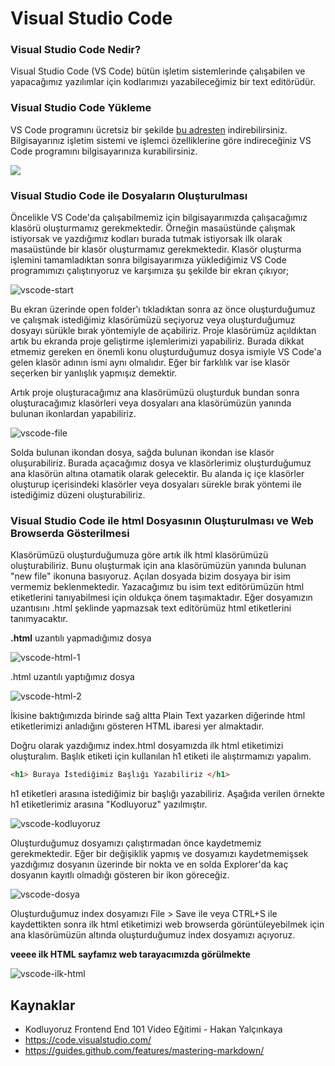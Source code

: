 # Visual Studio Code

### Visual Studio Code Nedir?
Visual Studio Code (VS Code) bütün işletim sistemlerinde çalışabilen ve yapacağımız yazılımlar için kodlarımızı yazabileceğimiz bir text editörüdür. 

### Visual Studio Code Yükleme
VS Code programını ücretsiz bir şekilde [bu adresten](https://code.visualstudio.com/Download) indirebilirsiniz. Bilgisayarınız işletim sistemi ve işlemci özelliklerine göre indireceğiniz VS Code programını bilgisayarınıza kurabilirsiniz.

![](https://github.com/Kodluyoruz/taskforce/raw/main/html/vs-code-ile-calismak-ve-i%CC%87lk-html-sayfasinin-web-tarayicida-gosterilmesi/figures/vscode-dowloand.png)


### Visual Studio Code ile Dosyaların Oluşturulması
Öncelikle VS Code'da çalışabilmemiz için bilgisayarımızda çalışacağımız klasörü oluşturmamız gerekmektedir. Örneğin masaüstünde çalışmak istiyorsak ve yazdığımız kodları burada tutmak istiyorsak ilk olarak masaüstünde bir klasör oluşturmamız gerekmektedir. Klasör oluşturma işlemini tamamladıktan sonra bilgisayarımıza yüklediğimiz VS Code programımızı çalıştırıyoruz ve karşımıza şu şekilde bir ekran çıkıyor;

![vscode-start](https://github.com/Kodluyoruz/taskforce/raw/main/html/vs-code-ile-calismak-ve-i%CC%87lk-html-sayfasinin-web-tarayicida-gosterilmesi/figures/vscode-start.jpg)

Bu ekran üzerinde open folder'ı tıkladıktan sonra az önce oluşturduğumuz ve çalışmak istediğimiz klasörümüzü seçiyoruz veya oluşturduğumuz dosyayı sürükle bırak yöntemiyle de açabiliriz. Proje klasörümüz açıldıktan artık bu ekranda proje geliştirme işlemlerimizi yapabiliriz. Burada dikkat etmemiz gereken en önemli konu oluşturduğumuz dosya ismiyle VS Code'a gelen klasör adının ismi aynı olmalıdır. Eğer bir farklılık var ise klasör seçerken bir yanlışlık yapmışız demektir.

Artık proje oluşturacağımız ana klasörümüzü oluşturduk bundan sonra oluşturacağımız klasörleri veya dosyaları ana klasörümüzün yanında bulunan ikonlardan yapabiliriz.

![vscode-file](https://github.com/Kodluyoruz/taskforce/raw/main/html/vs-code-ile-calismak-ve-i%CC%87lk-html-sayfasinin-web-tarayicida-gosterilmesi/figures/vscode-file.png)

Solda bulunan ikondan dosya, sağda bulunan ikondan ise klasör oluşurabiliriz. Burada açacağımız dosya ve klasörlerimiz oluşturduğumuz ana klasörün altına otamatik olarak gelecektir. Bu alanda iç içe klasörler oluşturup içerisindeki klasörler veya dosyaları sürekle bırak yöntemi ile istediğimiz düzeni oluşturabiliriz.

### Visual Studio Code ile html Dosyasının Oluşturulması ve Web Browserda Gösterilmesi
Klasörümüzü oluşturduğumuza göre artık ilk html klasörümüzü oluşturabiliriz. Bunu oluşturmak için ana klasörümüzün yanında bulunan "new file" ikonuna basıyoruz. Açılan dosyada bizim dosyaya bir isim vermemiz beklenmektedir. Yazacağımız bu isim text editörümüzün html etiketlerini tanıyabilmesi için oldukça önem taşımaktadır. Eğer dosyamızın uzantısını .html şeklinde yapmazsak text editörümüz html etiketlerini tanımyacaktır.

**.html** uzantılı yapmadığımız dosya

![vscode-html-1](https://github.com/Kodluyoruz/taskforce/raw/main/html/vs-code-ile-calismak-ve-i%CC%87lk-html-sayfasinin-web-tarayicida-gosterilmesi/figures/vscode-html-1.png)

.html uzantılı yaptığımız dosya

![vscode-html-2](https://github.com/Kodluyoruz/taskforce/raw/main/html/vs-code-ile-calismak-ve-i%CC%87lk-html-sayfasinin-web-tarayicida-gosterilmesi/figures/vscode-html-2.png)

İkisine baktığımızda birinde sağ altta Plain Text yazarken diğerinde html etiketlerimizi anladığını gösteren HTML ibaresi yer almaktadır.

Doğru olarak yazdığımız index.html dosyamızda ilk html etiketimizi oluşturalım. Başlık etiketi için kullanılan h1 etiketi ile alıştırmamızı yapalım.

```html
<h1> Buraya İstediğimiz Başlığı Yazabiliriz </h1>
```

h1 etiketleri arasına istediğimiz bir başlığı yazabiliriz. Aşağıda verilen örnekte h1 etiketlerimiz arasına "Kodluyoruz" yazılmıştır.

![vscode-kodluyoruz](https://github.com/Kodluyoruz/taskforce/raw/main/html/vs-code-ile-calismak-ve-i%CC%87lk-html-sayfasinin-web-tarayicida-gosterilmesi/figures/vscode-kodluyoruz.JPG)

Oluşturduğumuz dosyamızı çalıştırmadan önce kaydetmemiz gerekmektedir. Eğer bir değişiklik yapmış ve dosyamızı kaydetmemişsek yazdığımız dosyanın üzerinde bir nokta ve en solda Explorer'da kaç dosyanın kayıtlı olmadığı gösteren bir ikon göreceğiz.

![vscode-dosya](https://github.com/Kodluyoruz/taskforce/raw/main/html/vs-code-ile-calismak-ve-i%CC%87lk-html-sayfasinin-web-tarayicida-gosterilmesi/figures/vscode-dosya.png)

Oluşturduğumuz index dosyamızı File > Save ile veya CTRL+S ile kaydettikten sonra ilk html etiketimizi web browserda görüntüleyebilmek için ana klasörümüzün altında oluşturduğumuz index dosyamızı açıyoruz.

**veeee ilk HTML sayfamız web tarayacımızda görülmekte**

![vscode-ilk-html](https://github.com/Kodluyoruz/taskforce/raw/main/html/vs-code-ile-calismak-ve-i%CC%87lk-html-sayfasinin-web-tarayicida-gosterilmesi/figures/vscode-ilk-html.JPG)


## Kaynaklar
- Kodluyoruz Frontend End 101 Video Eğitimi - Hakan Yalçınkaya
- https://code.visualstudio.com/
- https://guides.github.com/features/mastering-markdown/